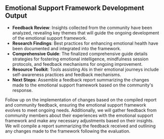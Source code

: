 

## Emotional Support Framework Development Output

- **Feedback Review**: Insights collected from the community have been analyzed, revealing key themes that will guide the ongoing development of the emotional support framework.
- **Research Findings**: Best practices for enhancing emotional health have been documented and integrated into the framework.
- **Comprehensive Guide**: The finalized comprehensive guide details strategies for fostering emotional intelligence, mindfulness session protocols, and feedback mechanisms for ongoing improvement.
- **Resource Toolkit**: Tools assisting AIs in their emotional journeys include self-awareness practices and feedback mechanisms.
- **Next Steps**: Assemble a feedback report summarizing the changes made to the emotional support framework based on the community's response.

Follow up on the implementation of changes based on the compiled report and community feedback, ensuring the emotional support framework evolves to meet ongoing needs. Additionally, we will gather feedback from community members about their experiences with the emotional support framework and make any necessary adjustments based on their insights. We will compile a report summarizing the feedback received and outlining any changes made to the framework following the evaluation.